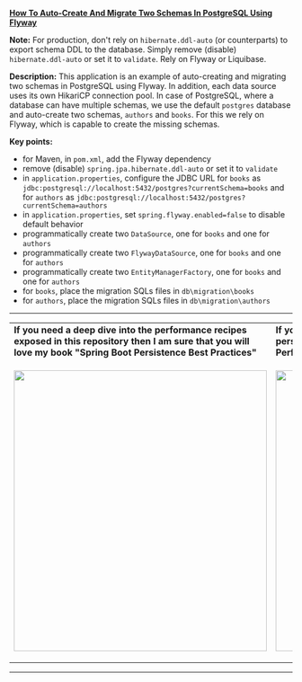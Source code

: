 **[How To Auto-Create And Migrate Two Schemas In PostgreSQL Using Flyway](https://github.com/AnghelLeonard/Hibernate-SpringBoot/tree/master/HibernateSpringBootFlywayPostgreSqlTwoSchemas)**

**Note:** For production, don't rely on `hibernate.ddl-auto` (or counterparts) to export schema DDL to the database. Simply remove (disable) `hibernate.ddl-auto` or set it to `validate`. Rely on Flyway or Liquibase.

**Description:** This application is an example of auto-creating and migrating two schemas in PostgreSQL using Flyway. In addition, each data source uses its own HikariCP connection pool. In case of PostgreSQL, where a database can have multiple schemas, we use the default `postgres` database and auto-create two schemas, `authors` and `books`. For this we rely on Flyway, which is capable to create the missing schemas.

**Key points:**
- for Maven, in `pom.xml`, add the Flyway dependency
- remove (disable) `spring.jpa.hibernate.ddl-auto` or set it to `validate`
- in `application.properties`, configure the JDBC URL for `books` as `jdbc:postgresql://localhost:5432/postgres?currentSchema=books` and for `authors` as `jdbc:postgresql://localhost:5432/postgres?currentSchema=authors`
- in `application.properties`, set `spring.flyway.enabled=false` to disable default behavior
- programmatically create two `DataSource`, one for `books` and one for `authors`
- programmatically create two `FlywayDataSource`, one for `books` and one for `authors`
- programmatically create two `EntityManagerFactory`, one for `books` and one for `authors`
- for `books`, place the migration SQLs files in `db\migration\books`
- for `authors`, place the migration SQLs files in `db\migration\authors`    

-----------------------------------------------------------------------------------------------------------------------    
<table>
     <tr><td><b>If you need a deep dive into the performance recipes exposed in this repository then I am sure that you will love my book "Spring Boot Persistence Best Practices"</b></td><td><b>If you need a hand of tips and illustrations of 100+ Java persistence performance issues then "Java Persistence Performance Illustrated Guide" is for you.</b></td></tr>
     <tr><td>
<a href="https://www.apress.com/us/book/9781484256251"><p align="left"><img src="https://github.com/AnghelLeonard/Hibernate-SpringBoot/blob/master/Spring%20Boot%20Persistence%20Best%20Practices.jpg" height="500" width="450"/></p></a>
</td><td>
<a href="https://leanpub.com/java-persistence-performance-illustrated-guide"><p align="right"><img src="https://github.com/AnghelLeonard/Hibernate-SpringBoot/blob/master/Java%20Persistence%20Performance%20Illustrated%20Guide.jpg" height="500" width="450"/></p></a>
</td></tr></table>

-----------------------------------------------------------------------------------------------------------------------    

